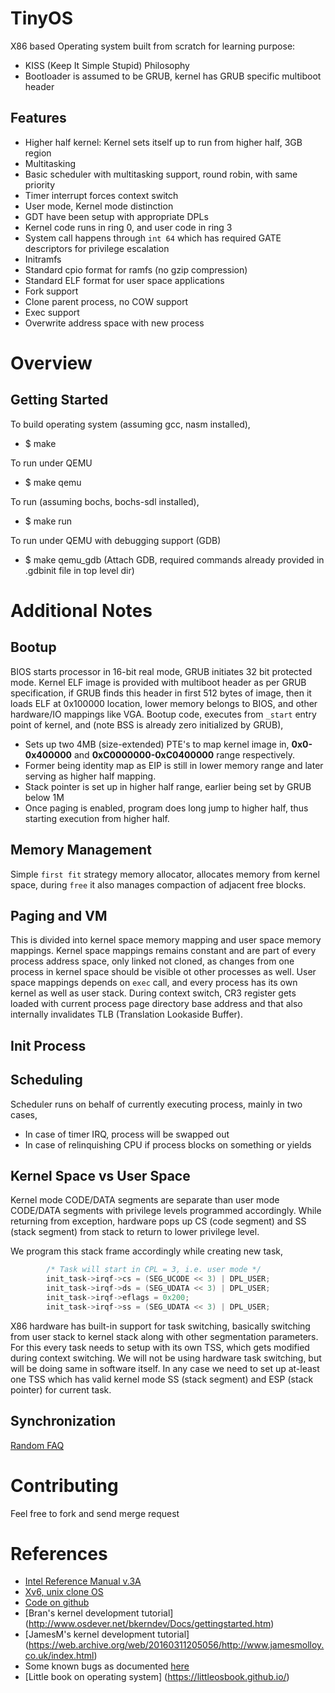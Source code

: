 # TinyOS

X86 based Operating system built from scratch for learning purpose:

* KISS (Keep It Simple Stupid) Philosophy
* Bootloader is assumed to be GRUB, kernel has GRUB specific multiboot header

## Features

* Higher half kernel:
 Kernel sets itself up to run from higher half, 3GB region
* Multitasking
 * Basic scheduler with multitasking support, round robin, with same priority
 * Timer interrupt forces context switch
* User mode, Kernel mode distinction
 * GDT have been setup with appropriate DPLs
 * Kernel code runs in ring 0, and user code in ring 3
 * System call happens through `int 64` which has required GATE descriptors for
privilege escalation
* Initramfs
 * Standard cpio format for ramfs (no gzip compression)
 * Standard ELF format for user space applications
* Fork support
 * Clone parent process, no COW support
* Exec support
 * Overwrite address space with new process

# Overview

## Getting Started
To build operating system (assuming gcc, nasm installed),
* $ make

To run under QEMU
* $ make qemu

To run (assuming bochs, bochs-sdl installed),
* $ make run

To run under QEMU with debugging support (GDB)
* $ make qemu_gdb
  (Attach GDB, required commands already provided in .gdbinit file in top level dir)


# Additional Notes

## Bootup
BIOS starts processor in 16-bit real mode, GRUB initiates 32 bit protected
mode. Kernel ELF image is provided with multiboot header as per GRUB
specification, if GRUB finds this header in first 512 bytes of image, then it
loads ELF at 0x100000 location, lower memory belongs to BIOS, and other
hardware/IO mappings like VGA. Bootup code, executes from `_start` entry point
of kernel, and (note BSS is already zero initialized by GRUB),
* Sets up two 4MB (size-extended) PTE's to map kernel image in,
**0x0-0x400000** and **0xC0000000-0xC0400000** range respectively.
* Former being identity map as EIP is still in lower memory range and later
serving as higher half mapping.
* Stack pointer is set up in higher half range, earlier being set by GRUB below 1M
* Once paging is enabled, program does long jump to higher half, thus starting
execution from higher half.

## Memory Management
Simple `first fit` strategy memory allocator, allocates memory from kernel
space, during `free` it also manages compaction of adjacent free blocks.

## Paging and VM
This is divided into kernel space memory mapping and user space memory
mappings. Kernel space mappings remains constant and are part of every process
address space, only linked not cloned, as changes from one process in kernel
space should be visible ot other processes as well.
User space mappings depends on `exec` call, and every process has its own
kernel as well as user stack.
During context switch, CR3 register gets loaded with current process page
directory base address and that also internally invalidates TLB (Translation
Lookaside Buffer).

## Init Process

## Scheduling
Scheduler runs on behalf of currently executing process, mainly in two cases,
* In case of timer IRQ, process will be swapped out
* In case of relinquishing CPU if process blocks on something or yields

## Kernel Space vs User Space
Kernel mode CODE/DATA segments are separate than user mode CODE/DATA segments with
privilege levels programmed accordingly. While returning from exception, hardware
pops up CS (code segment) and SS (stack segment) from stack to return to lower privilege level.

We program this stack frame accordingly while creating new task,

```c
        /* Task will start in CPL = 3, i.e. user mode */
        init_task->irqf->cs = (SEG_UCODE << 3) | DPL_USER;
        init_task->irqf->ds = (SEG_UDATA << 3) | DPL_USER;
        init_task->irqf->eflags = 0x200;
        init_task->irqf->ss = (SEG_UDATA << 3) | DPL_USER;
```

X86 hardware has built-in support for task switching, basically switching from
user stack to kernel stack along with other segmentation parameters. For this
every task needs to setup with its own TSS, which gets modified during context
switching. We will not be using hardware task switching, but will be doing same
in software itself. In any case we need to set up at-least one TSS which has valid
kernel mode SS (stack segment) and ESP (stack pointer) for current task.

## Synchronization

[Random FAQ](docs/NOTES.md)

# Contributing
Feel free to fork and send merge request

# References

* [Intel Reference Manual v.3A](http://download.intel.com/design/processor/manuals/253668.pdf)
* [Xv6, unix clone OS](https://pdos.csail.mit.edu/6.828/2016/xv6.html)
 * [Code on github](https://github.com/mit-pdos/xv6-public)
* [Bran's kernel development tutorial] (http://www.osdever.net/bkerndev/Docs/gettingstarted.htm)
* [JamesM's kernel development tutorial] (https://web.archive.org/web/20160311205056/http://www.jamesmolloy.co.uk/index.html)
 * Some known bugs as documented [here](http://wiki.osdev.org/James_Molloy's_Known_Bugs)
* [Little book on operating system] (https://littleosbook.github.io/)

